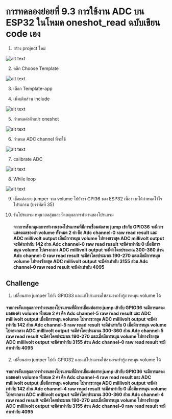 # การทดลองย่อยที่ 9.3 การใช้งาน ADC บน ESP32 ในโหมด oneshot_read ฉบับเขียน code เอง

1. สร้าง  project ใหม่

![alt text](./Pictures/image-21.png)

2. คลิก Choose Template

![alt text](./Pictures/image-22.png)

3. เลือก Template-app

4. เพิ่มเติมส่วน include

![alt text](./Pictures/image-23.png)


5. กำหนดค่าตัวแปร oneshot

![alt text](./Pictures/image-24.png)

6. กำหนด ADC channel ที่จะใช้

![alt text](./Pictures/image-25.png) 

7. calibrate ADC

![alt text](./Pictures/image-26.png)

8. While loop

![alt text](./Pictures/image-27.png)

9. เชื่อมต่อสาย jumper จาก volume ไปยังขา  GPI36  ของ ESP32  เนื่องจากได้กำหนดไว้ใรโปรแกรม (บรรทัดที่  35)   

10. รันโปรแกรม หมุนวอลลุ่มและสังเกตุผลการทำงานของโปรแกรม
     #### จากการสังเกตุผลการทำงานของโปรแกรมที่มีการเชื่อมต่อสาย jump เข้ากับ GPIO36 จะมีการแสดงผลของค่า volume ทั้งหมด 2 ค่า คือ Adc channel-0 raw read result และ ADC millivolt output เมื่อมีการหมุน volume ไปทางขวาสุด ADC millivolt output จะมีค่าเท่ากับ 142 ส่วน Adc channel-0 raw read result จะมีค่าเท่ากับ 0 เมื่อมีการหมุน volume ไปตรงกลาง ADC millivolt output จะมีค่าโดยประมาณ 300-360 ส่วน Adc channel-0 raw read result จะมีค่าโดยประมาณ 190-270 และเมื่อมีการหมุน volume ไปทางซ้ายสุด ADC millivolt output จะมีค่าเท่ากับ 3155 ส่วน Adc channel-0 raw read result จะมีค่าเท่ากับ 4095 

## Challenge
1. เปลี่ยนสาย jumper ไปยัง GPIO33 และแก้โปรแกรมให้สามารถรับรู้การหมุน volume ได้
#### จากการสังเกตุผลการทำงานของโปรแกรมที่มีการเชื่อมต่อสาย jump เข้ากับ GPIO36 จะมีการแสดงผลของค่า volume ทั้งหมด 2 ค่า คือ Adc channel-5 raw read result และ ADC millivolt output เมื่อมีการหมุน volume ไปทางขวาสุด ADC millivolt output จะมีค่าเท่ากับ 142 ส่วน Adc channel-5 raw read result จะมีค่าเท่ากับ 0 เมื่อมีการหมุน volume ไปตรงกลาง ADC millivolt output จะมีค่าโดยประมาณ 300-360 ส่วน Adc channel-5 raw read result จะมีค่าโดยประมาณ 190-270 และเมื่อมีการหมุน volume ไปทางซ้ายสุด ADC millivolt output จะมีค่าเท่ากับ 3155 ส่วน Adc channel-0 raw read result จะมีค่าเท่ากับ 4095

2. เปลี่ยนสาย jumper ไปยัง GPIO32 และแก้โปรแกรมให้สามารถรับรู้การหมุน volume ได้
#### จากการสังเกตุผลการทำงานของโปรแกรมที่มีการเชื่อมต่อสาย jump เข้ากับ GPIO36 จะมีการแสดงผลของค่า volume ทั้งหมด 2 ค่า คือ Adc channel-4 raw read result และ ADC millivolt output เมื่อมีการหมุน volume ไปทางขวาสุด ADC millivolt output จะมีค่าเท่ากับ 142 ส่วน Adc channel-4 raw read result จะมีค่าเท่ากับ 0 เมื่อมีการหมุน volume ไปตรงกลาง ADC millivolt output จะมีค่าโดยประมาณ 300-360 ส่วน Adc channel-4 raw read result จะมีค่าโดยประมาณ 190-270 และเมื่อมีการหมุน volume ไปทางซ้ายสุด ADC millivolt output จะมีค่าเท่ากับ 3155 ส่วน Adc channel-0 raw read result จะมีค่าเท่ากับ 4095

